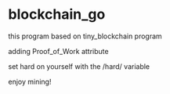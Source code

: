 # blockchain_go
this program based on tiny_blockchain program

adding Proof_of_Work attribute

set hard on yourself with the /hard/ variable

enjoy mining!
